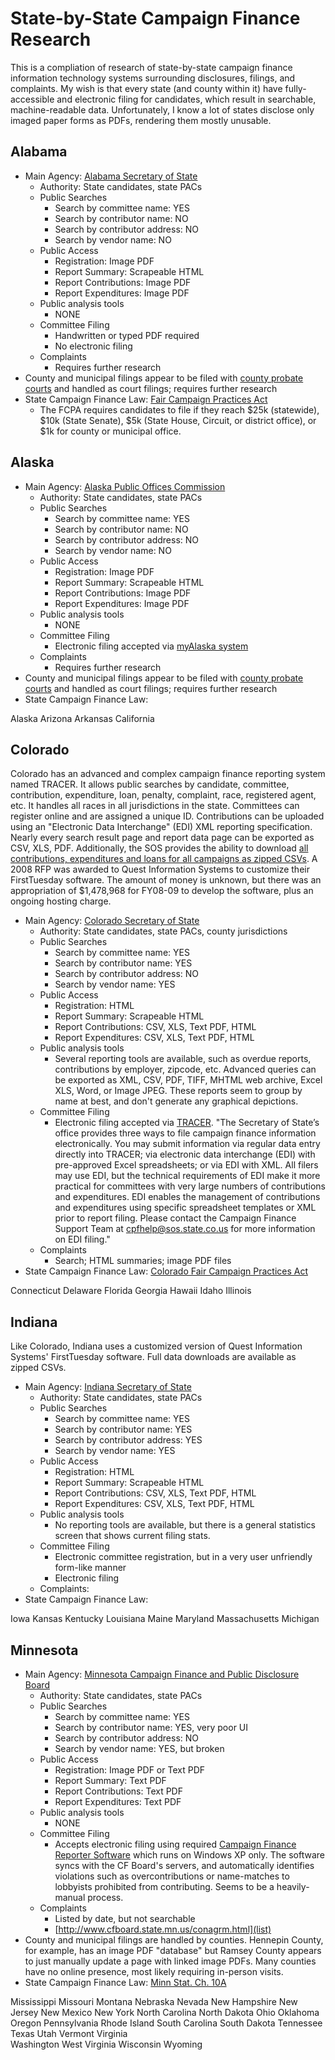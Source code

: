 # State-by-State Campaign Finance Research

This is a compliation of research of state-by-state campaign finance information technology systems surrounding disclosures, filings, and complaints.  My wish is that every state (and county within it) have fully-accessible and electronic filing for candidates, which result in searchable, machine-readable data.  Unfortunately, I know a lot of states disclose only imaged paper forms as PDFs, rendering them mostly unusable.

## Alabama
* Main Agency: [Alabama Secretary of State](http://www.sos.alabama.gov/vb/inquiry/inquiry.aspx?area=Campaign%20Finance)
    * Authority: State candidates, state PACs
    * Public Searches
        * Search by committee name: YES
        * Search by contributor name: NO
        * Search by contributor address: NO
        * Search by vendor name: NO
    * Public Access
        * Registration: Image PDF
        * Report Summary: Scrapeable HTML
        * Report Contributions: Image PDF
        * Report Expenditures: Image PDF
    * Public analysis tools
        * NONE
    * Committee Filing
        * Handwritten or typed PDF required
        * No electronic filing
    * Complaints
        * Requires further research
* County and municipal filings appear to be filed with [county probate courts](http://blog.al.com/spotnews/2011/08/birmingham_mayor_william_bell_26.html) and handled as court filings; requires further research
* State Campaign Finance Law: [Fair Campaign Practices Act](http://www.sos.state.al.us/elections/FCPAInformation.aspx)
    * The FCPA requires candidates to file if they reach $25k (statewide), $10k (State Senate), $5k (State House, Circuit, or district office), or $1k for county or municipal office.

## Alaska
* Main Agency: [Alaska Public Offices Commission](http://doa.alaska.gov/apoc/home.html)
    * Authority: State candidates, state PACs
    * Public Searches
        * Search by committee name: YES
        * Search by contributor name: NO
        * Search by contributor address: NO
        * Search by vendor name: NO
    * Public Access
        * Registration: Image PDF
        * Report Summary: Scrapeable HTML
        * Report Contributions: Image PDF
        * Report Expenditures: Image PDF
    * Public analysis tools
        * NONE
    * Committee Filing
        * Electronic filing accepted via [myAlaska system](http://doa.alaska.gov/apoc/FilingFDonline.html)
    * Complaints
        * Requires further research
* County and municipal filings appear to be filed with [county probate courts](http://blog.al.com/spotnews/2011/08/birmingham_mayor_william_bell_26.html) and handled as court filings; requires further research
* State Campaign Finance Law: 



Alaska
Arizona
Arkansas
California


## Colorado
Colorado has an advanced and complex campaign finance reporting system named TRACER. It allows public searches by candidate, committee, contribution, expenditure, loan, penalty, complaint, race, registered agent, etc. It handles all races in all jurisdictions in the state. Committees can register online and are assigned a unique ID. Contributions can be uploaded using an "Electronic Data Interchange" (EDI) XML reporting specification. Nearly every search result page and report data page can be exported as CSV, XLS, PDF. Additionally, the SOS provides the ability to download [all contributions, expenditures and loans for all campaigns as zipped CSVs](http://tracer.sos.colorado.gov/PublicSite/DataDownload.aspx?CSRT=5610696337510576946). A 2008 RFP was awarded to Quest Information Systems to customize their FirstTuesday software. The amount of money is unknown, but there was an appropriation of $1,478,968 for FY08-09 to develop the software, plus an ongoing hosting charge.

* Main Agency: [Colorado Secretary of State](http://tracer.sos.colorado.gov/PublicSite/homepage.aspx)
    * Authority: State candidates, state PACs, county jurisdictions
    * Public Searches
        * Search by committee name: YES
        * Search by contributor name: YES
        * Search by contributor address: NO
        * Search by vendor name: YES
    * Public Access
        * Registration: HTML
        * Report Summary: Scrapeable HTML
        * Report Contributions: CSV, XLS, Text PDF, HTML
        * Report Expenditures: CSV, XLS, Text PDF, HTML
    * Public analysis tools
        * Several reporting tools are available, such as overdue reports, contributions by employer, zipcode, etc. Advanced queries can be exported as XML, CSV, PDF, TIFF, MHTML web archive, Excel XLS, Word, or Image JPEG. These reports seem to group by name at best, and don't generate any graphical depictions.
    * Committee Filing
        * Electronic filing accepted via [TRACER](http://tracer.sos.colorado.gov/). "The Secretary of State’s office provides three ways to file campaign finance information electronically. You may submit information via regular data entry directly into TRACER; via electronic data interchange (EDI) with pre-approved Excel spreadsheets; or via EDI with XML. All filers may use EDI, but the technical requirements of EDI make it more practical for committees with very large numbers of contributions and expenditures. EDI enables the management of contributions and expenditures using specific spreadsheet templates or XML prior to report filing. Please contact the Campaign Finance Support Team at cpfhelp@sos.state.co.us for more information on EDI filing."
    * Complaints
        * Search; HTML summaries; image PDF files
* State Campaign Finance Law: [Colorado Fair Campaign Practices Act](http://www.sos.state.co.us/pubs/elections/CampaignFinance/files/2008Title1Article45.pdf)


Connecticut
Delaware
Florida
Georgia
Hawaii
Idaho
Illinois


## Indiana
Like Colorado, Indiana uses a customized version of Quest Information Systems' FirstTuesday software. Full data downloads are available as zipped CSVs.

* Main Agency: [Indiana Secretary of State](http://campaignfinance.in.gov/PublicSite/AboutDatabase.aspx)
    * Authority: State candidates, state PACs
    * Public Searches
        * Search by committee name: YES
        * Search by contributor name: YES
        * Search by contributor address: YES
        * Search by vendor name: YES
    * Public Access
        * Registration: HTML
        * Report Summary: Scrapeable HTML
        * Report Contributions: CSV, XLS, Text PDF, HTML
        * Report Expenditures: CSV, XLS, Text PDF, HTML
    * Public analysis tools
        * No reporting tools are available, but there is a general statistics screen that shows current filing stats.
    * Committee Filing
        * Electronic committee registration, but in a very user unfriendly form-like manner
        * Electronic filing
    * Complaints: 
* State Campaign Finance Law: 


Iowa
Kansas
Kentucky
Louisiana
Maine
Maryland
Massachusetts
Michigan


## Minnesota
* Main Agency: [Minnesota Campaign Finance and Public Disclosure Board](http://www.cfboard.state.mn.us/)
    * Authority: State candidates, state PACs
    * Public Searches
        * Search by committee name: YES
        * Search by contributor name: YES, very poor UI
        * Search by contributor address: NO
        * Search by vendor name: YES, but broken
    * Public Access
        * Registration: Image PDF or Text PDF
        * Report Summary: Text PDF
        * Report Contributions: Text PDF
        * Report Expenditures: Text PDF
    * Public analysis tools
        * NONE
    * Committee Filing
        * Accepts electronic filing using required [Campaign Finance Reporter Software](http://www.cfboard.state.mn.us/software/index.html) which runs on Windows XP only. The software syncs with the CF Board's servers, and automatically identifies violations such as overcontributions or name-matches to lobbyists prohibited from contributing. Seems to be a heavily-manual process.
    * Complaints
        * Listed by date, but not searchable
        * [http://www.cfboard.state.mn.us/conagrm.html](list)
* County and municipal filings are handled by counties. Hennepin County, for example, has an image PDF "database" but Ramsey County appears to just manually update a page with linked image PDFs. Many counties have no online presence, most likely requiring in-person visits.
* State Campaign Finance Law: [Minn Stat. Ch. 10A](https://www.revisor.mn.gov/statutes/?id=10A)

Mississippi
Missouri
Montana
Nebraska
Nevada
New Hampshire
New Jersey
New Mexico
New York
North Carolina
North Dakota
Ohio
Oklahoma
Oregon
Pennsylvania
Rhode Island
South Carolina
South Dakota
Tennessee
Texas
Utah
Vermont
Virginia  
Washington
West Virginia
Wisconsin
Wyoming

